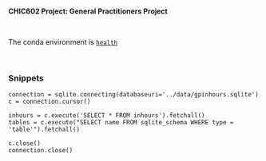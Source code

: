 <br>

**CHIC602 Project: General Practitioners Project**

<br>

The conda environment is  [`health`](https://github.com/premodelling/preimage#anaconda-conda)

<br>

### Snippets

```
connection = sqlite.connecting(databaseuri='../data/gpinhours.sqlite')
c = connection.cursor()

inhours = c.execute('SELECT * FROM inhours').fetchall()
tables = c.execute("SELECT name FROM sqlite_schema WHERE type = 'table'").fetchall()

c.close()
connection.close()
```
